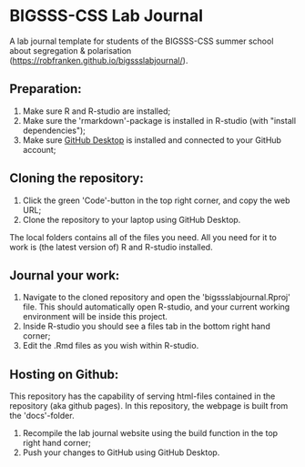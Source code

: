 # BIGSSS-CSS Lab Journal
A lab journal template for students of the BIGSSS-CSS summer school about segregation & polarisation (https://robfranken.github.io/bigssslabjournal/).


## Preparation:

1. Make sure R and R-studio are installed;
2. Make sure the 'rmarkdown'-package is installed in R-studio (with "install dependencies");
3. Make sure [GitHub Desktop](https://desktop.github.com) is installed and connected to your GitHub account;

## Cloning the repository:

1. Click the green 'Code'-button in the top right corner, and copy the web URL;
2. Clone the repository to your laptop using GitHub Desktop.

The local folders contains all of the files you need. All you need for it to work is (the latest version of) R and R-studio installed.

## Journal your work:

1. Navigate to the cloned repository and open the 'bigssslabjournal.Rproj' file. This should automatically open R-studio, and your current working environment will be inside this project.
2. Inside R-studio you should see a files tab in the bottom right hand corner; 
3. Edit the .Rmd files as you wish within R-studio.

## Hosting on Github:

This repository has the capability of serving html-files contained in the repository (aka github pages).
In this repository, the webpage is built from the 'docs'-folder.

1. Recompile the lab journal website using the build function in the top right hand corner;
2. Push your changes to GitHub using GitHub Desktop.
